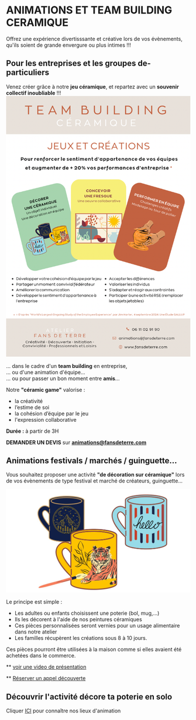 # ANIMATIONS ET TEAM BUILDING CERAMIQUE  
Offrez une expérience divertisssante et créative lors de vos évènements, qu'ils soient de grande envergure ou plus intimes !!!   

## Pour les entreprises et les groupes de- particuliers       
Venez créer grâce à notre **jeu céramique**, et repartez avec un **souvenir collectif inoubliable** !!!  
<img src="/images/Flyer_team_building_fans_de_terre.png" class="image-horiz">  

... dans le cadre d'un **team building** en entreprise,   
... ou d'une animation d'équipe...   
... ou pour passer un bon moment entre **amis**...  


Notre **"céramic game"** valorise :  
- la créativité  
- l’estime de soi  
- la cohésion d’équipe par le jeu  
- l'expression collaborative  

**Durée :** à partir de 3H  

**DEMANDER UN DEVIS** sur **animations@fansdeterre.com**
   
## Animations festivals / marchés / guinguette...        
Vous souhaitez proposer une activité **"de décoration sur céramique"** lors de vos évènements de type festival et marché de créateurs, guinguette...  

<img src="/images/geste-animation-poterie-fansdeterre-ceramique-colombes-paris.jpg" class="image-horiz">   

Le principe est simple :  
- Les adultes ou enfants choisissent une poterie (bol, mug,...)    
- Ils les décorent à l'aide de nos peintures céramiques   
- Ces pièces personnalisées seront vernies pour un usage alimentaire dans notre atelier   
- Les familles récupèrent les créations sous 8 à 10 jours.   

Ces pièces pourront être utilisées à la maison comme si elles avaient été achetées dans le commerce.    

** [voir une video de présentation](https://docs.google.com/forms/d/e/1FAIpQLSfAaMJPh-1QEouYHQ4PK2VW39pBCma3NkCVcRWdkdgfhH1ERw/viewform?usp=sharing&ouid=114279184575287051335)       

** [Réserver un appel découverte](https://docs.google.com/forms/d/e/1FAIpQLSfAaMJPh-1QEouYHQ4PK2VW39pBCma3NkCVcRWdkdgfhH1ERw/viewform?usp=sharing&ouid=114279184575287051335)   

## Découvrir l'activité décore ta poterie en solo   
Cliquer [ICI](parent_enfant.md) pour connaître nos lieux d'animation 
 
  



